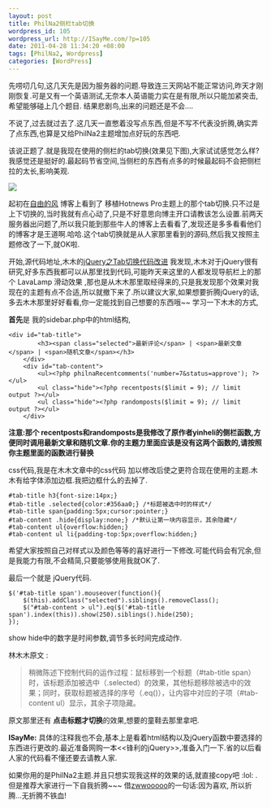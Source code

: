 ```yaml
--- 
layout: post
title: PhilNa2侧栏tab切换
wordpress_id: 105
wordpress_url: http://ISayMe.com/?p=105
date: 2011-04-28 11:34:20 +08:00
tags: [PhilNa2, Wordpress]
categories: [WordPress]
---
```

先唠叨几句,这几天先是因为服务器的问题.导致连三天网站不能正常访问,昨天才刚刚恢复.可是又有一个英语测试,无奈本人英语能力实在是有限,所以只能加紧突击,希望能够碰上几个题目. 结果悲剧鸟,出来的问题还是不会....

不说了,过去就过去了.这几天一直憋着没写点东西,但是不写不代表没折腾,确实弄了点东西,也算是又给PhilNa2主题增加点好玩的东西吧.

该说正题了.就是我现在使用的侧栏的tab切换(效果见下图),大家试试感觉怎么样?我感觉还是挺好的.最起码节省空间,当侧栏的东西有点多的时候最起码不会把侧栏拉的太长,影响美观.

![](http://i.imgur.com/ovqY8.png)

起初在[自由的风](http://loosky.net) 博客上看到了 移植Hotnews Pro主题上的那个tab切换.只不过是上下切换的,当时我就有点心动了,只是不好意思向博主开口请教该怎么设置.前两天服务器出问题了,所以我只能到那些牛人的博客上去看看了,发现还是多多看看他们的博客才是王道啊.哈哈.这个tab切换就是从人家那里看到的源码,然后我又按照主题修改了一下,就OK啦.

开始,源代码地址,木木的[jQuery之Tab切换代码改进](http://immmmm.com/jquery-tab-switch-code-improved.html) 我发现,木木对于jQuery很有研究,好多东西我都可以从那里找到代码,可能昨天来这里的人都发现导航栏上的那个 LavaLamp 滑动效果 ,那也是从木木那里取经得来的,只是我发现那个效果对我现在的主题有点不合适,所以就撤下来了.所以建议大家,如果想要折腾jQuery的话,多去木木那里好好看看,你一定能找到自己想要的东西哦~~
学习一下木木的方式,

**首先**是 我的sidebar.php中的html结构,

    <div id="tab-title">
            <h3><span class="selected">最新评论</span> | <span>最新文章</span> | <span>随机文章</span></h3>
        </div>
        <div id="tab-content">
            <ul><?php philnaRecentcomments('number=7&status=approve'); ?></ul>
            <ul class="hide"><?php recentposts($limit = 9); // limit output ?></ul>
            <ul class="hide"><?php randomposts($limit = 9); // limit output ?></ul>
        </div>
**注意:那个 recentposts和randomposts是我修改了原作者yinheli的侧栏函数,方便同时调用最新文章和随机文章.你的主题力里面应该是没有这两个函数的,请按照你主题里面的函数进行替换**

css代码,我是在木木文章中的css代码 加以修改后使之更符合现在使用的主题.木木有给字体添加边框.我把边框什么的去掉了.

    #tab-title h3{font-size:14px;}
    #tab-title .selected{color:#356aa0;} /*标题被选中时的样式*/
    #tab-title span{padding:5px;cursor:pointer;}
    #tab-content .hide{display:none;} /*默认让第一块内容显示，其余隐藏*/
    #tab-content ul{overflow:hidden;}
    #tab-content ul li{padding-top:5px;overflow:hidden;}

希望大家按照自己对样式以及颜色等等的喜好进行一下修改.可能代码会有冗余,但是我能力有限,不会精简,只要能够使用我就OK了.

最后一个就是 jQuery代码.	

    $('#tab-title span').mouseover(function(){
        $(this).addClass("selected").siblings().removeClass();
        $("#tab-content > ul").eq($('#tab-title span').index(this)).show(250).siblings().hide(250);
    });

show hide中的数字是时间参数,调节多长时间完成动作.

林木木原文 :

>稍微陈述下控制代码的运作过程：鼠标移到一个标题（#tab-title span）时，该标题添加被选中（.selected）的效果，其他标题移除被选中的效果；同时，获取标题被选择的序号（.eq()），让内容中对应的子项（#tab-content ul）显示，其余子项隐藏。

原文那里还有 **点击标题才切换**的效果,想要的童鞋去那里拿吧.

**ISayMe:** 具体的注释我也不会,基本上是看着html结构以及jQuery函数中要选择的东西进行更改的.最近准备网购一本<<锋利的jQuery>>,准备入门一下.省的以后看人家的代码看不懂还要去请教人家.

如果你用的是PhilNa2主题.并且只想实现我这样的效果的话,就直接copy吧 :lol: .但是推荐大家进行一下自我折腾~~~ 借[zwwooooo](http://zww.me)的一句话:因为喜欢, 所以折腾...无折腾不铁血!
